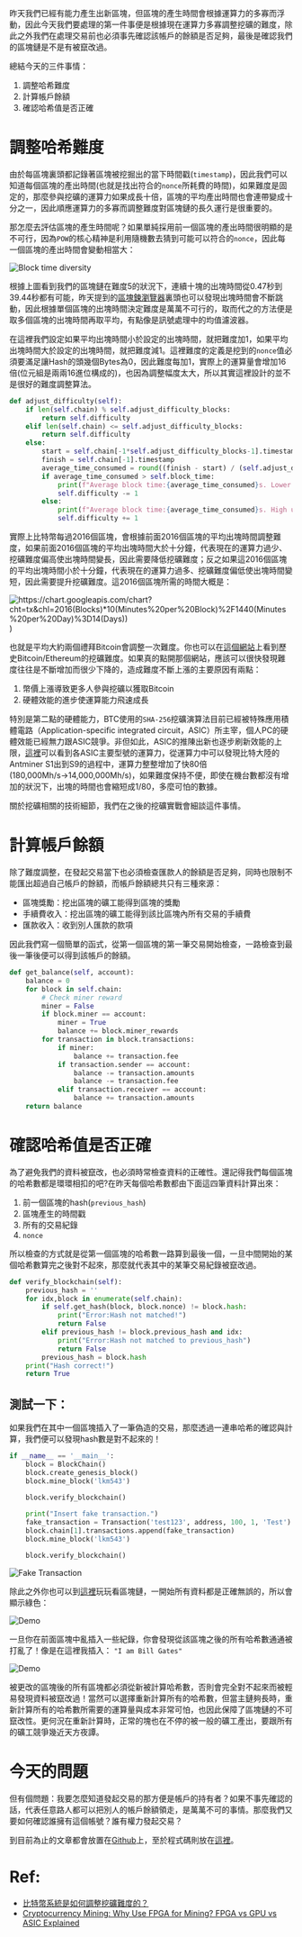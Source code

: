 昨天我們已經有能力產生出新區塊，但區塊的產生時間會根據運算力的多寡而浮動，因此今天我們要處理的第一件事便是根據現在運算力多寡調整挖礦的難度，除此之外我們在處理交易前也必須事先確認該帳戶的餘額是否足夠，最後是確認我們的區塊鏈是不是有被竄改過。

總結今天的三件事情：

1. 調整哈希難度
2. 計算帳戶餘額
3. 確認哈希值是否正確

# 調整哈希難度
由於每區塊裏頭都記錄著區塊被挖掘出的當下時間戳(`timestamp`)，因此我們可以知道每個區塊的產出時間(也就是找出符合的`nonce`所耗費的時間)，如果難度是固定的，那麼參與挖礦的運算力如果成長十倍，區塊的平均產出時間也會連帶變成十分之一，因此順應運算力的多寡而調整難度對區塊鏈的長久運行是很重要的。

那怎麼去評估區塊的產生時間呢？如果單純採用前一個區塊的產出時間很明顯的是不可行，因為`POW`的核心精神是利用隨機數去猜到可能可以符合的`nonce`，因此每一個區塊的產出時間會變動相當大：

![Block time diversity](https://www.lkm543.site/it_iron_man/day4_1.png)

根據上圖看到我們的區塊鏈在難度5的狀況下，連續十塊的出塊時間從0.47秒到39.44秒都有可能，昨天提到的[區塊鍊瀏覽器](https://www.blockchain.com/explorer)裏頭也可以發現出塊時間會不斷跳動，因此根據單個區塊的出塊時間決定難度是萬萬不可行的，取而代之的方法便是取多個區塊的出塊時間再取平均，有點像是訊號處理中的均值濾波器。

在這裡我們設定如果平均出塊時間小於設定的出塊時間，就把難度加1，如果平均出塊時間大於設定的出塊時間，就把難度減1。這裡難度的定義是挖到的`nonce`值必須要滿足讓Hash的頭幾個Bytes為0，因此難度每加1，實際上的運算量會增加16倍(位元組是兩兩16進位構成的)，也因為調整幅度太大，所以其實這裡設計的並不是很好的難度調整算法。


```python
def adjust_difficulty(self):
    if len(self.chain) % self.adjust_difficulty_blocks:
        return self.difficulty
    elif len(self.chain) <= self.adjust_difficulty_blocks:
        return self.difficulty
    else:
        start = self.chain[-1*self.adjust_difficulty_blocks-1].timestamp
        finish = self.chain[-1].timestamp
        average_time_consumed = round((finish - start) / (self.adjust_difficulty_blocks), 2)
        if average_time_consumed > self.block_time:
            print(f"Average block time:{average_time_consumed}s. Lower the difficulty")
            self.difficulty -= 1
        else:
            print(f"Average block time:{average_time_consumed}s. High up the difficulty")
            self.difficulty += 1
```

實際上比特幣每過2016個區塊，會根據前面2016個區塊的平均出塊時間調整難度，如果前面2016個區塊的平均出塊時間大於十分鐘，代表現在的運算力過少、挖礦難度偏高使出塊時間變長，因此需要降低挖礦難度；反之如果這2016個區塊的平均出塊時間小於十分鐘，代表現在的運算力過多、挖礦難度偏低使出塊時間變短，因此需要提升挖礦難度。這2016個區塊所需的時間大概是：

![https://chart.googleapis.com/chart?cht=tx&chl=2016(Blocks)*10(Minutes%20per%20Block)%2F1440(Minutes%20per%20Day)%3D14(Days))](https://chart.googleapis.com/chart?cht=tx&chl=2016(Blocks)*10(Minutes%20per%20Block)%2F1440(Minutes%20per%20Day)%3D14(Days)))

也就是平均大約兩個禮拜Bitcoin會調整一次難度。你也可以在[這個網站](https://bitinfocharts.com/comparison/bitcoin-difficulty.html)上看到歷史Bitcoin/Ethereum的挖礦難度。如果真的點開那個網站，應該可以很快發現難度往往是不斷增加而很少下降的，造成難度不斷上漲的主要原因有兩點：

1. 幣價上漲導致更多人參與挖礦以獲取Bitcoin
2. 硬體效能的進步使運算能力飛速成長 

特別是第二點的硬體能力，BTC使用的`SHA-256`挖礦演算法目前已經被特殊應用積體電路（Application-specific integrated circuit，ASIC）所主宰，個人PC的硬體效能已經無力跟ASIC競爭。非但如此，ASIC的推陳出新也逐步刷新效能的上限，[這裡](https://en.bitcoin.it/wiki/Mining_hardware_comparison)可以看到各ASIC主要型號的運算力，從運算力中可以發現比特大陸的Antminer S1出到S9的過程中，運算力整整增加了快80倍(180,000Mh/s→14,000,000Mh/s)，如果難度保持不便，即使在機台數都沒有增加的狀況下，出塊的時間也會縮短成1/80，多麼可怕的數據。

關於挖礦相關的技術細節，我們在之後的挖礦實戰會細談這件事情。

# 計算帳戶餘額

除了難度調整，在發起交易當下也必須檢查匯款人的餘額是否足夠，同時也限制不能匯出超過自己帳戶的餘額，而帳戶餘額總共只有三種來源：

- 區塊獎勵：挖出區塊的礦工能得到區塊的獎勵
- 手續費收入：挖出區塊的礦工能得到該比區塊內所有交易的手續費
- 匯款收入：收到別人匯款的款項

因此我們寫一個簡單的函式，從第一個區塊的第一筆交易開始檢查，一路檢查到最後一筆後便可以得到該帳戶的餘額。

```python
def get_balance(self, account):
    balance = 0
    for block in self.chain:
        # Check miner reward
        miner = False
        if block.miner == account:
            miner = True
            balance += block.miner_rewards
        for transaction in block.transactions:
            if miner:
                balance += transaction.fee
            if transaction.sender == account:
                balance -= transaction.amounts
                balance -= transaction.fee
            elif transaction.receiver == account:
                balance += transaction.amounts
    return balance
```

# 確認哈希值是否正確
為了避免我們的資料被竄改，也必須時常檢查資料的正確性。還記得我們每個區塊的哈希數都是環環相扣的吧?在昨天每個哈希數都由下面這四筆資料計算出來：

1. 前一個區塊的hash(`previous_hash`)
2. 區塊產生的時間戳
3. 所有的交易紀錄
4. `nonce`

所以檢查的方式就是從第一個區塊的哈希數一路算到最後一個，一旦中間開始的某個哈希數算完之後對不起來，那麼就代表其中的某筆交易紀錄被竄改過。

```python
def verify_blockchain(self):
    previous_hash = ''
    for idx,block in enumerate(self.chain):
        if self.get_hash(block, block.nonce) != block.hash:
            print("Error:Hash not matched!")
            return False
        elif previous_hash != block.previous_hash and idx:
            print("Error:Hash not matched to previous_hash")
            return False
        previous_hash = block.hash
    print("Hash correct!")
    return True
```

## 測試一下：

如果我們在其中一個區塊插入了一筆偽造的交易，那麼透過一連串哈希的確認與計算，我們便可以發現hash數是對不起來的！

```python
if __name__ == '__main__':
    block = BlockChain()
    block.create_genesis_block()
    block.mine_block('lkm543')

    block.verify_blockchain()
    
    print("Insert fake transaction.")
    fake_transaction = Transaction('test123', address, 100, 1, 'Test')    
    block.chain[1].transactions.append(fake_transaction)
    block.mine_block('lkm543')

    block.verify_blockchain()
```

![Fake Transaction](https://www.lkm543.site/it_iron_man/day4_2.png)

除此之外你也可以到[這裡](https://anders.com/blockchain/blockchain)玩玩看區塊鏈，一開始所有資料都是正確無誤的，所以會顯示綠色：

![Demo](https://www.lkm543.site/it_iron_man/day4_3.png)

一旦你在前面區塊中亂插入一些紀錄，你會發現從該區塊之後的所有哈希數通通被打亂了！像是在這裡我插入：
`"I am Bill Gates"`

![Demo](https://www.lkm543.site/it_iron_man/day4_4.png)

被更改的區塊後的所有區塊都必須從新被計算哈希數，否則會完全對不起來而被輕易發現資料被竄改過！當然可以選擇重新計算所有的哈希數，但當主鏈夠長時，重新計算所有的哈希數所需要的運算量與成本非常可怕，也因此保障了區塊鏈的不可竄改性。更何況在重新計算時，正常的塊也在不停的被一般的礦工產出，要跟所有的礦工競爭幾近天方夜譚。

# 今天的問題
但有個問題：我要怎麼知道發起交易的那方便是帳戶的持有者？如果不事先確認的話，代表任意路人都可以把別人的帳戶餘額領走，是萬萬不可的事情。那麼我們又要如何確認誰擁有這個帳號？誰有權力發起交易？

到目前為止的文章都會放置在[Github](https://github.com/lkm543/it_iron_man_2019)上，至於程式碼則放在[這裡](https://github.com/lkm543/it_iron_man_2019/blob/master/code/day04.py)。
# Ref:
- [比特幣系統是如何調整挖礦難度的？](https://kknews.cc/zh-tw/tech/mpz4rjg.html)
- [Cryptocurrency Mining: Why Use FPGA for Mining? FPGA vs GPU vs ASIC Explained](https://medium.com/fpga-guide/cryptocurrency-mining-why-use-fpga-for-mining-fpga-vs-gpu-vs-asic-explained-5aaa400082b9)
